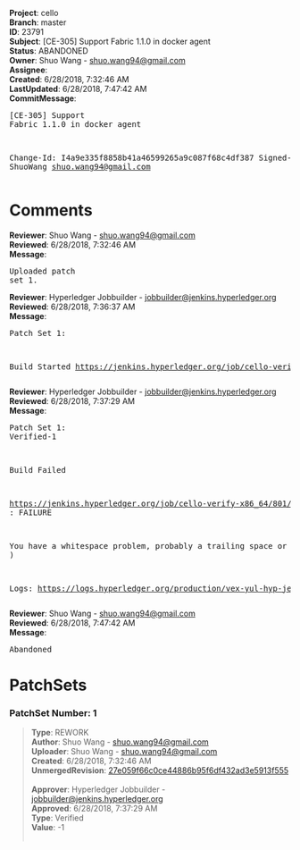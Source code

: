 <strong>Project</strong>: cello<br><strong>Branch</strong>: master<br><strong>ID</strong>: 23791<br><strong>Subject</strong>: [CE-305] Support Fabric 1.1.0 in docker agent<br><strong>Status</strong>: ABANDONED<br><strong>Owner</strong>: Shuo Wang - shuo.wang94@gmail.com<br><strong>Assignee</strong>:<br><strong>Created</strong>: 6/28/2018, 7:32:46 AM<br><strong>LastUpdated</strong>: 6/28/2018, 7:47:42 AM<br><strong>CommitMessage</strong>:<br><pre>[CE-305] Support Fabric 1.1.0 in docker agent

Change-Id: I4a9e335f8858b41a46599265a9c087f68c4df387
Signed-off-by: ShuoWang <shuo.wang94@gmail.com>
</pre><h1>Comments</h1><strong>Reviewer</strong>: Shuo Wang - shuo.wang94@gmail.com<br><strong>Reviewed</strong>: 6/28/2018, 7:32:46 AM<br><strong>Message</strong>: <pre>Uploaded patch set 1.</pre><strong>Reviewer</strong>: Hyperledger Jobbuilder - jobbuilder@jenkins.hyperledger.org<br><strong>Reviewed</strong>: 6/28/2018, 7:36:37 AM<br><strong>Message</strong>: <pre>Patch Set 1:

Build Started https://jenkins.hyperledger.org/job/cello-verify-x86_64/801/</pre><strong>Reviewer</strong>: Hyperledger Jobbuilder - jobbuilder@jenkins.hyperledger.org<br><strong>Reviewed</strong>: 6/28/2018, 7:37:29 AM<br><strong>Message</strong>: <pre>Patch Set 1: Verified-1

Build Failed 

https://jenkins.hyperledger.org/job/cello-verify-x86_64/801/ : FAILURE

You have a whitespace problem, probably a trailing space or two. ( https://jenkins.hyperledger.org/job/cello-verify-x86_64/801/ )

Logs: https://logs.hyperledger.org/production/vex-yul-hyp-jenkins-3/cello-verify-x86_64/801</pre><strong>Reviewer</strong>: Shuo Wang - shuo.wang94@gmail.com<br><strong>Reviewed</strong>: 6/28/2018, 7:47:42 AM<br><strong>Message</strong>: <pre>Abandoned</pre><h1>PatchSets</h1><h3>PatchSet Number: 1</h3><blockquote><strong>Type</strong>: REWORK<br><strong>Author</strong>: Shuo Wang - shuo.wang94@gmail.com<br><strong>Uploader</strong>: Shuo Wang - shuo.wang94@gmail.com<br><strong>Created</strong>: 6/28/2018, 7:32:46 AM<br><strong>UnmergedRevision</strong>: [27e059f66c0ce44886b95f6df432ad3e5913f555](https://github.com/hyperledger-gerrit-archive/cello/commit/27e059f66c0ce44886b95f6df432ad3e5913f555)<br><br><strong>Approver</strong>: Hyperledger Jobbuilder - jobbuilder@jenkins.hyperledger.org<br><strong>Approved</strong>: 6/28/2018, 7:37:29 AM<br><strong>Type</strong>: Verified<br><strong>Value</strong>: -1<br><br></blockquote>